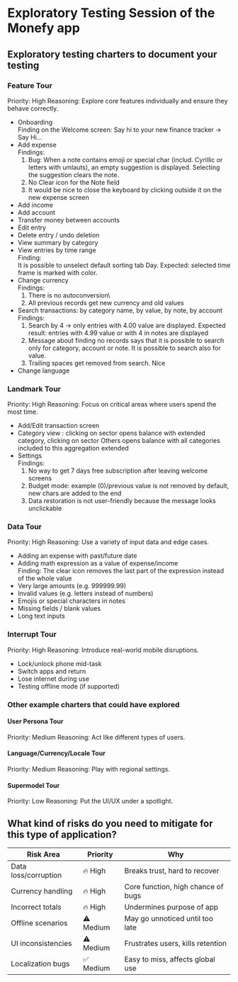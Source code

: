 # Exploratory Testing Session of the Monefy app

## Exploratory testing charters to document your testing

### Feature Tour

Priority: High
Reasoning: Explore core features individually and ensure they behave correctly.

- Onboarding \
   Finding on the Welcome screen: Say hi to your new finance tracker -> Say Hi...
- Add expense \
   Findings:
  1. Bug: When a note contains emoji or special char (includ. Cyrillic or letters with umlauts), an empty suggestion is displayed. Selecting the suggestion clears the note.
  1. No Clear icon for the Note field
  1. It would be nice to close the keyboard by clicking outside it on the new expense screen
- Add income
- Add account
- Transfer money between accounts
- Edit entry
- Delete entry / undo deletion
- View summary by category
- View entries by time range \
  Finding: \
  It is possible to unselect default sorting tab Day. Expected: selected time frame is marked with color.
- Change currency \
  Findings:
  1. There is no autoconversion\
  1. All previous records get new currency and old values
- Search transactions: by category name, by value, by note, by account \
  Findings:
  1. Search by 4 -> only entries with 4.00 value are displayed. Expected result: entries with 4.99 value or with 4 in notes are displayed
  1. Message about finding no records says that it is possible to search only for category, account or note. It is possible to search also for value.
  1. Trailing spaces get removed from search. Nice
- Change language

### Landmark Tour

Priority: High
Reasoning: Focus on critical areas where users spend the most time.

- Add/Edit transaction screen
- Category view : clicking on sector opens balance with extended category, clicking on sector Others opens balance with all categories included to this aggregation extended
- Settings \
  Findings:
  1. No way to get 7 days free subscription after leaving welcome screens
  1. Budget mode: example (0)/previous value is not removed by default, new chars are added to the end
  1. Data restoration is not user-friendly because the message looks unclickable

### Data Tour

Priority: High
Reasoning: Use a variety of input data and edge cases.

- Adding an expense with past/future date
- Adding math expression as a value of expense/income \
  Finding: The clear icon removes the last part of the expression instead of the whole value
- Very large amounts (e.g. 999999.99)
- Invalid values (e.g. letters instead of numbers)
- Emojis or special characters in notes
- Missing fields / blank values
- Long text inputs

### Interrupt Tour

Priority: High
Reasoning: Introduce real-world mobile disruptions.

- Lock/unlock phone mid-task
- Switch apps and return
- Lose internet during use
- Testing offline mode (if supported)

### Other example charters that could have explored

#### User Persona Tour

Priority: Medium
Reasoning: Act like different types of users.

#### Language/Currency/Locale Tour

Priority: Medium
Reasoning: Play with regional settings.

#### Supermodel Tour

Priority: Low
Reasoning: Put the UI/UX under a spotlight.

## What kind of risks do you need to mitigate for this type of application?

| Risk Area            | Priority  | Why                                |
| -------------------- | --------- | ---------------------------------- |
| Data loss/corruption | 🔥 High   | Breaks trust, hard to recover      |
| Currency handling    | 🔥 High   | Core function, high chance of bugs |
| Incorrect totals     | 🔥 High   | Undermines purpose of app          |
| Offline scenarios    | ⚠️ Medium | May go unnoticed until too late    |
| UI inconsistencies   | ⚠️ Medium | Frustrates users, kills retention  |
| Localization bugs    | ✅ Medium | Easy to miss, affects global use   |
